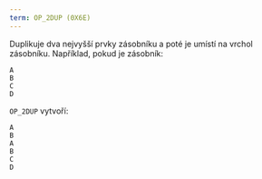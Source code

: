 ```yaml
---
term: OP_2DUP (0X6E)
---
```


Duplikuje dva nejvyšší prvky zásobníku a poté je umístí na vrchol zásobníku. Například, pokud je zásobník:

```text
A
B
C
D
```

`OP_2DUP` vytvoří:

```text
A
B
A
B
C
D
```